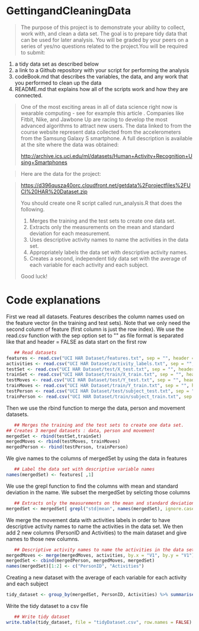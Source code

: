 # GettingandCleaningData

> The purpose of this project is to demonstrate your ability to collect, work with, and clean a data set. The goal is to prepare tidy data that can be used for later analysis. You will be graded by your peers on a series of yes/no questions related to the project.You will be required to submit:
>
1. a tidy data set as described below
2. a link to a Github repository with your script for performing the analysis
3. codeBook.md that describes the variables, the data, and any work that you performed to clean up the data 
4. README.md that explains how all of the scripts work and how they are connected.  
>
> One of the most exciting areas in all of data science right now is wearable computing - see for example this article . Companies like Fitbit, Nike, and Jawbone Up are racing to develop the most advanced algorithms to attract new users. The data linked to from the course website represent data collected from the accelerometers from the Samsung Galaxy S smartphone. A full description is available at the site where the data was obtained: 
> 
> http://archive.ics.uci.edu/ml/datasets/Human+Activity+Recognition+Using+Smartphones 

> Here are the data for the project: 

> https://d396qusza40orc.cloudfront.net/getdata%2Fprojectfiles%2FUCI%20HAR%20Dataset.zip 
> 
> You should create one R script called run_analysis.R that does the following. 
> 
> 1. Merges the training and the test sets to create one data set.
> 2. Extracts only the measurements on the mean and standard deviation for each measurement.
> 3. Uses descriptive activity names to name the activities in the data set.
> 4. Appropriately labels the data set with descriptive activity names.
> 5. Creates a second, independent tidy data set with the average of each variable for each activity and each subject. 
> 
> Good luck!



# Code explanations

>
First we read all datasets. Features describes the column names used on the feature vector (in the training and test sets). Note that we only need the second column of feature (first column is just the row index).
We use the read.csv function with the sep option set to "" as file format is separated like that and header = FALSE as data start on the first row
 
```R 
   ## Read datasets
features <- read.csv("UCI HAR Dataset/features.txt", sep = "", header = FALSE)[2]
activities <- read.csv("UCI HAR Dataset/activity_labels.txt", sep = "", header = FALSE)
testSet <- read.csv("UCI HAR Dataset/test/X_test.txt", sep = "", header = FALSE)
trainSet <- read.csv("UCI HAR Dataset/train/X_train.txt", sep = "", header = FALSE)
testMoves <- read.csv("UCI HAR Dataset/test/Y_test.txt", sep = "", header = FALSE)
trainMoves <- read.csv("UCI HAR Dataset/train/Y_train.txt", sep = "", header = FALSE)
testPerson <- read.csv("UCI HAR Dataset/test/subject_test.txt", sep = "", header = FALSE)
trainPerson <- read.csv("UCI HAR Dataset/train/subject_train.txt", sep = "", header = FALSE)
```


Then we use the rbind function to merge the data, person and movement datasets.


```R
   ## Merges the training and the test sets to create one data set.
## Creates 3 merged datasets : data, person and movement
mergedSet <- rbind(testSet,trainSet)    
mergedMoves <- rbind(testMoves, trainMoves)
mergedPerson <- rbind(testPerson, trainPerson)        
```


We give names to the columns of mergedSet
 by using the data in features

```R
   ## Label the data set with descriptive variable names
names(mergedSet) <- features[ ,1]
```


We use the grepl function to find the columns with mean and standard deviation in the name. We subset the mergedSet by selcting those columns


```R
   ## Extracts only the measurements on the mean and standard deviation for each measurement
mergedSet <- mergedSet[ grepl("std|mean", names(mergedSet), ignore.case = TRUE) ] 
```

We merge the movement data with activities labels in order to have descriptive activity names to name the activities in the data set. We then add 2 new columns (PersonID and Activities) to the main dataset and give names to those new columns.
```R
   ## Descriptive activity names to name the activities in the data set
mergedMoves <- merge(mergedMoves, activities, by.x = "V1", by.y = "V1")[2]
mergedSet <- cbind(mergedPerson, mergedMoves, mergedSet)
names(mergedSet)[1:2] <- c("PersonID", "Activities") 
```
Creating a new dataset with the average of each variable for each activity and each subject
```R ## Tidy data set with the average of each variable for each activity and each subject
tidy_dataset <- group_by(mergedSet, PersonID, Activities) %>% summarise_each(funs(mean))
```
Write the tidy dataset to a csv file
```R
   ## Write tidy dataset
write.table(tidy_dataset, file = "tidyDataset.csv", row.names = FALSE)
```            
